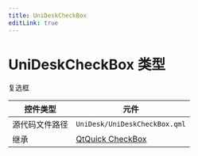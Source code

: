 ```yaml
---
title: UniDeskCheckBox
editLink: true
---
```

# UniDeskCheckBox 类型
复选框

| 控件类型    | 元件                                                                              |
| ------- | ------------------------------------------------------------------------------- |
| 源代码文件路径 | `UniDesk/UniDeskCheckBox.qml`                                                   |
| 继承      | [QtQuick CheckBox](https://doc.qt.io/qt-6.8/qml-qtquick-controls-checkbox.html) |
